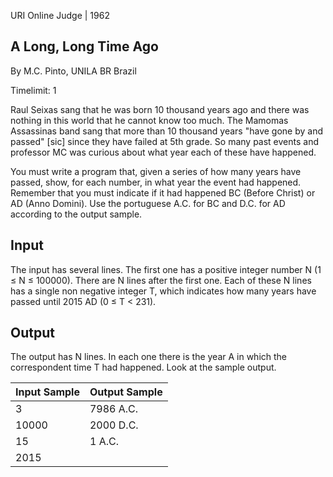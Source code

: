 URI Online Judge | 1962

## A Long, Long Time Ago

By M.C. Pinto, UNILA BR Brazil

Timelimit: 1

Raul Seixas sang that he was born 10 thousand years ago and there was nothing in this world that he cannot know too much. The Mamomas Assassinas band sang that more than 10 thousand years "have gone by and passed" [sic] since they have failed at 5th grade. So many past events and professor MC was curious about what year each of these have happened.

You must write a program that, given a series of how many years have passed, show, for each number, in what year the event had happened. Remember that you must indicate if it had happened BC (Before Christ) or AD (Anno Domini). Use the portuguese A.C. for BC and D.C. for AD according to the output sample.

## Input

The input has several lines. The first one has a positive integer number N (1 ≤ N ≤ 100000). There are N lines after the first one. Each of these N lines has a single non negative integer T, which indicates how many years have passed until 2015 AD (0 ≤ T < 231).

## Output

The output has N lines. In each one there is the year A in which the correspondent time T had happened. Look at the sample output.

Input Sample	|Output Sample
|-|-|
3|7986 A.C.
10000|2000 D.C.
15|1 A.C.
2015|
